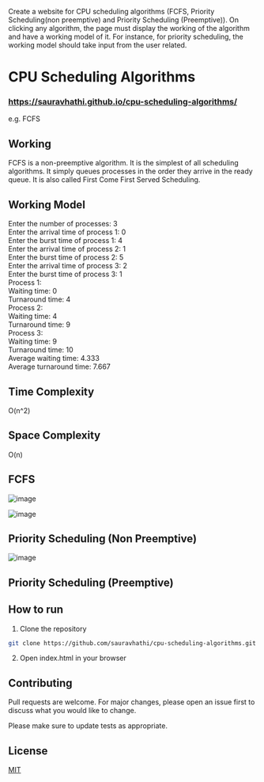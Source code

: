 Create a website for CPU scheduling algorithms (FCFS, Priority Scheduling(non preemptive) and Priority Scheduling (Preemptive)). On clicking any algorithm, the page must display the working of the algorithm and have a working model of it. For instance, for priority scheduling, the working model should take input from the user related.


# CPU Scheduling Algorithms
### https://sauravhathi.github.io/cpu-scheduling-algorithms/

e.g. FCFS

## Working

FCFS is a non-preemptive algorithm. It is the simplest of all scheduling algorithms. It simply queues processes in the order they arrive in the ready queue. It is also called First Come First Served Scheduling.

## Working Model

Enter the number of processes: 3\
Enter the arrival time of process 1: 0\
Enter the burst time of process 1: 4\
Enter the arrival time of process 2: 1\
Enter the burst time of process 2: 5\
Enter the arrival time of process 3: 2\
Enter the burst time of process 3: 1\
Process 1:\
Waiting time: 0\
Turnaround time: 4\
Process 2:\
Waiting time: 4\
Turnaround time: 9\
Process 3:\
Waiting time: 9\
Turnaround time: 10\
Average waiting time: 4.333\
Average turnaround time: 7.667

## Time Complexity

O(n^2)

## Space Complexity

O(n)

## FCFS 

![image](https://user-images.githubusercontent.com/61316762/198582313-048c3e81-248a-46d4-aeb3-a7064c536401.png)

![image](https://user-images.githubusercontent.com/61316762/198582372-ba0bf03b-07cc-49a0-be56-1b8fee4a206e.png)

## Priority Scheduling (Non Preemptive)

![image](https://user-images.githubusercontent.com/61316762/194719945-d864dc35-f57c-4be4-b1f4-0db20080079c.png)


## Priority Scheduling (Preemptive)

## How to run

1. Clone the repository

```bash
git clone https://github.com/sauravhathi/cpu-scheduling-algorithms.git
```

2. Open index.html in your browser

## Contributing

Pull requests are welcome. For major changes, please open an issue first to discuss what you would like to change.

Please make sure to update tests as appropriate.

## License

[MIT](https://github.com/sauravhathi/cpu-scheduling-algorithms/blob/main/LICENSE)
